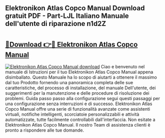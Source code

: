 ## Elektronikon Atlas Copco Manual Download gratuit PDF - Part-LJL Italiano Manuale dell'utente di riparazione n1d2Z

# <h2><a href="http://dfdd6wg.blite.top/?on=Elektronikon+Atlas+Copco+Manual">🔗Download 👉🔴 Elektronikon Atlas Copco Manual</a></h2>

[![Elektronikon Atlas Copco Manual download](https://i.imgur.com/lujVjoI.png)](http://dfdd6wg.blite.top/?on=Elektronikon+Atlas+Copco+Manual)
Ciao e benvenuto nel manuale di Istruzioni per il tuo Elektronikon Atlas Copco Manual appena disimballato. Questo Manuale ha lo scopo di aiutarti a ottenere il massimo dal tuo Prodotto fornendo una panoramica completa delle sue caratteristiche, del processo di installazione, del manuale Dell'utente, dei suggerimenti per la manutenzione e delle procedure di risoluzione dei problemi. Guida passo passo alla configurazione segui questi passaggi per una configurazione senza interruzioni e di successo. Elektronikon Atlas Copco Manual offre una serie di funzionalità avanzate come assistenti virtuali, notifiche intelligenti, scorciatoie personalizzabili e attività automatizzate, tutte facilmente controllabili dall'interfaccia. Non esitate a Elektronikon Atlas Copco Manual. Il nostro Team di assistenza clienti è pronto a rispondere alle tue domande.
